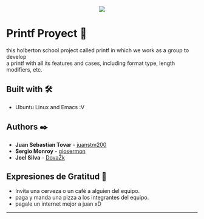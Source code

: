 

<p align="center"><img src="https://i.pinimg.com/originals/73/2c/fd/732cfd6d6464ec8488094b1f146de583.jpg"/></p> 


# Printf Proyect 🚀

this holberton school project called printf in which we work as a group to develop  
a printf with all its features and cases, including format type, length modifiers, etc.


## Built with 🛠️

* Ubuntu Linux and Emacs :V


## Authors ✒️

* **Juan Sebastian Tovar** - [juanstm200](https://github.com/juanstm200)
* **Sergio Monroy** - [giosermon](https://github.com/giosermon)
* **Joel Silva** - [DovaZk](https://github.com/DovaZk)



## Expresiones de Gratitud 🎁

* Invita una cerveza  o un café  a alguien del equipo.
* paga y manda una pizza a los integrantes del equipo.
* pagale un internet mejor a juan xD



---
